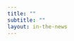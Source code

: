 ```yaml
---
title: ""
subtitle: ""
layout: in-the-news
---
```



<!-- #### 2023

<u>Newhouse Postdoctoral Scholar to Co-Lead Summer Institute</u>
<br><font color="grey"><font size="2">March 16, 2023</font></font> 
<font size = "2">(Posted by <a href="https://news.syr.edu/blog/2023/03/16/newhouse-postdoctoral-scholar-to-co-lead-summer-institute/">Syracuse University News</a>)</font>

<br>


#### 2022 

<u>Unsocial Media: Sociologist Chris Bail calls for a reset of our partisan digital divide</u>
<br><font color="grey"><font size="2">December 01, 2022</font></font> 
<font size = "1">(Posted by <a href="https://dukemag.duke.edu/stories/unsocial-media">Duke Magazine</a>)</font>

<u>KDI School and KAIST organized the first Summer Institute in Computational Social Science (SICSS) in Korea</u>
<br><font color="grey"><font size="2">September 27, 2022</font></font> 
<font size = "1">(Posted by <a href="https://www.kdischool.ac.kr/gallery.es?mid=a30101000000&bid=0003&list_no=17607&act=view">KDI School of Public Policy and Management News Center</a>)</font>

<u>My Notes on Summer School in Computational Social Sciences</u>
<br><font color="grey"><font size="2">December 19, 2022</font></font> 
<font size = "1">(Posted by <a href="https://www.digitalottomanstudies.com/post/summerschool">Digital Ottoman Studies</a>)</font>

<u>What is computational social science? How social science researchers are using big data to understand human behavior at scale</u>
<br><font color="grey"><font size="2">June 23, 2022</font></font> 
<font size = "1">(Posted by <a href="https://www.sydney.edu.au/arts/news-and-events/news/2022/06/23/what-is-computational-social-science.html">University of Sydney News</a>)</font>

<u>FGV holds the second Brazilian edition of the Summer Institute in Computational Social Science</u>
<br><font color="grey"><font size="2">March 25, 2022</font></font> 
<font size = "1">(Posted by <a href="https://portal.fgv.br/en/news/fgv-holds-second-brazilian-edition-summer-institute-computational-social-science">FGV</a>)</font>

<u>The first in Indonesia, UII was selected for the 2022 SICSS title</u> [Indonesian]
<br><font color="grey"><font size="2">July 22, 2022</font></font> 
<font size = "1">(Posted by <a href="https://jurnal.republika.co.id/posts/167064/pertama-di-indonesia-fti-uii-gelar-sicss-jogja-2022">Republika Online</a>)</font>

<u>A new way to process big data in the field of social sciences</u> [Indonesian]
<br><font color="grey"><font size="2">July 23, 2022</font></font> 
<font size = "1">(Posted by <a href="https://www.jogpaper.net/sicss-cara-baru-mengolah-big-data-bidang-ilmu-sosial/">Jogpaper.net</a>)</font>

<u>Beyond the Numbers - Howard is Preparing to Educate the Next Generation of Black Data Scientists</u>
<br><font color="grey"><font size="2">June 21, 2022</font></font> 
<font size = "1">(Posted by <a href="https://magazine.howard.edu/stories/beyond-the-numbers">Howard Magazine</a>)</font>

<u>Female scientists don't get the credit they deserve. A study proves it</u>
<br><font color="grey"><font size="2">June 22, 2022</font></font> 
<font size = "1">(Posted by <a href="https://www.washingtonpost.com/business/2022/06/22/women-scientists-authorship-credit-study/">The Washington Post</a>)</font>

#### 2021

<u>From Princeton to London via Chicago: My Summer Institute in Computational Social Science journey</u>
<br><font color="grey"><font size="2">March, 8, 2021</font></font> 
<font size = "1">(Posted by <a href="https://ocean.sagepub.com/blog/skills/from-princeton-to-london-via-chicago-my-summer-institute-in-computational-social-science-story">SAGE Ocean Blog</a>)</font>

<u>The Oxford Summer Institute in Computational Social Science - online and a resounding success!</u>
<br><font color="grey"><font size="2">July 29, 2021</font></font> 
<font size = "1">(Posted by <a href="https://www.demographicscience.ox.ac.uk/post/the-oxford-summer-institute-in-computational-social-science-online-and-a-resounding-success">Leverhulme Centre for Demographic Science</a>)</font>

#### 2020

<u>The Social Scientist 2.0: Paving the Way in Computational Methods</u>
<br><font color="grey"><font size="2">December 2, 2020</font></font> 
<font size = "1">(Posted by <a href="https://www.research-in-bavaria.de/computational-social-science">University of Bamberg</a>)</font>

<u>ai gender bias and computational social science</u> 
<br><font color="grey"><font size="2">November 11, 2020</font></font> 
<font size = "1">(Posted by <a href="https://scatter.wordpress.com/2020/11/11/ai-gender-bias-and-computational-social-science/">Scatterplot Blog</a>)</font>


#### 2019

<u>'A great measure of our success is the community that SICSS creates'. Chris Bail and Matt Salganik on the Summer Institute in Computational Social Science</u>
<br> <font size = "1">(Posted by <a href="https://www.methodspace.com/blog/a-great-measure-of-our-success-is-the-community-that-sicss-creates-chris-bail-and-matt-salganik-on-the-summer-institute-in-computational-social-science">Sage Methodpace</a>)</font>

<u>Workshop on non-probability surveys: Summer Institute in Computational Social Sciences (SICSS) 2019</u> [Podcast] 
<br><font color="grey"><font size="2"> 2019</font></font> 
<font size = "1">(Posted by <a href="https://podcasts.apple.com/us/podcast/workshop-on-non-probability-surveys/id1487299051?i=1000458064090">University of Oxford on Apple Podcasts</a>)</font>

<u>Summer institute advances social science in the digital age</u>
<br><font color="grey"><font size="2">July 16, 2019</font></font> 
<font size = "1">(Posted by <a href="https://www.princeton.edu/news/2019/07/16/summer-institute-advances-social-science-digital-age">Princeton University News</a>)</font>

<u>Two PhD Students, Jeff Sternberg and Rebekah Getman, accepted to the Summer Institute in Computational Social Sciences</u>
<br><font color="grey"><font size="2">May 7, 2019</font></font> 
<font size = "1">(Posted by <a href="https://cssh.northeastern.edu/socant/two-phd-students-jeff-sternberg-and-rebekah-getman-accepted-to-the-summer-institute-in-computational-social-science/">Northeastern University Department of Sociology & Anthropology</a>)</font>

<u>Echo chambers may not be as dangerous as you think</u>
<br><font color="grey"><font size="2">May 14, 2019</font></font> 
<font size = "1">(Posted by <a href="https://penntoday.upenn.edu/news/echo-chambers-may-not-be-dangerous-you-think">University of Pennsylvania Penn Today</a>)</font>


#### 2018

<u>The Project Week of the Summer Institute for Computational Social Science at Helsinki</u>
<br><font color="grey"><font size="2">August 6, 2018</font></font> 
<font size = "1">(Posted by <a href="https://rajapinta.co/2018/08/06/the-project-week-of-the-summer-institute-for-computational-social-science-at-helsinki/">Rajapinta</a>)</font>

<u>eScience Institute co-hosts computational social science conference</u>
<br><font color="grey"><font size="2">2018</font></font> 
<font size = "1">(Posted by <a href="https://escience.washington.edu/escience-institute-co-hosts-computational-social-science-conference/">University of Washington eScience News</a>)</font>
 -->
